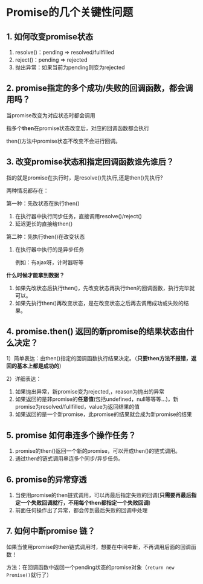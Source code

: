 # Promise的几个关键性问题

## 1. 如何改变promise状态 

1.  resolve()：pending => resolved/fullfilled
2. reject()：pending => rejected
3. 抛出异常：如果当前为pending则变为rejected

## 2. promise指定的多个成功/失败的回调函数，都会调用吗？

当promise改变为对应状态时都会调用

指多个**then**在promise状态改变后，对应的回调函数都会执行

then()方法中promise状态不改变不会进行回调。

## 3. 改变promise状态和指定回调函数谁先谁后？

指的就是promise在执行时，是resolve()先执行,还是then()先执行?

两种情况都存在：

第一种：先改状态在执行then()

1. 在执行器中执行同步任务，直接调用resolve()/reject()
2. 延迟更长的直接给then()

第二种：先执行then()在改变状态

1. 在执行器中执行的是异步任务

   例如：有ajax呀，计时器呀等

**什么时候才能拿到数据？**

1. 如果先改状态后执行then()，先改变状态再执行then的回调函数，执行完毕就可以。
2. 如果先执行then()再改变状态，是在改变状态之后再去调用成功或失败的结果。

## 4. promise.then() 返回的新promise的结果状态由什么决定？

1）简单表达：由then()指定的回调函数执行结果决定。（**只要then方法不报错，返回的基本上都是成功的**）

2）详细表达：

1. 如果抛出异常，新promise变为rejected,，reason为抛出的异常
2. 如果返回的是非promise的**任意值**(包括undefined，null等等等...)，新promise为resolved/fullfilled，value为返回结果的值
3. 如果返回的是一个新promise，此promise的结果就会成为新promise的结果

## 5. promise 如何串连多个操作任务？

1. promise的then()返回一个新的promise，可以开成then()的链式调用。
2. 通过then的链式调用串连多个同步/异步任务。

## 6. promise的异常穿透

1. 当使用promise的then链式调用，可以再最后指定失败的回调(**只需要再最后指定一个失败回调就行，不用每个then都指定一个失败回调**)
2. 前面任何操作出了异常，都会传到最后失败的回调中处理

## 7. 如何中断promise 链？

如果当使用promise的then链式调用时，想要在中间中断，不再调用后面的回调函数！

方法：在回调函数中返回一个pending状态的promise对象（`return new Promise()`就行了）
